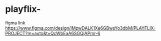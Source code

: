 # playflix-
figma link https://www.figma.com/design/lMzwDALK1Xe6GBwsYo3dbM/PLAYFLIX-PROJECT?m=auto&t=QcWbEaA6SGQjAPmr-6
